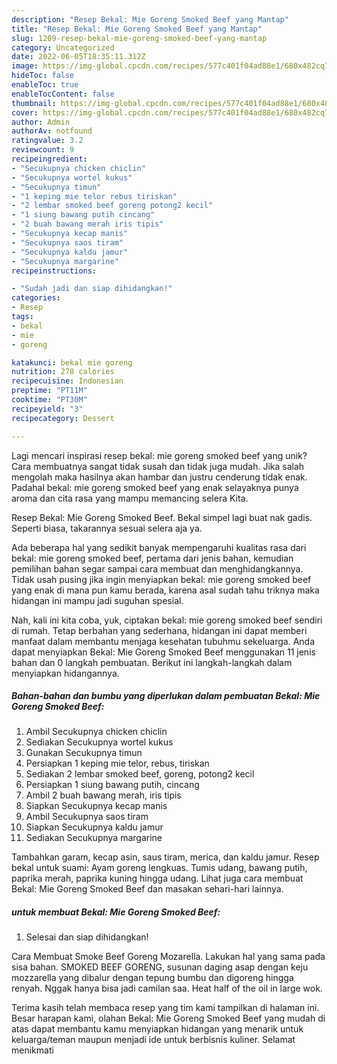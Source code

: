 ```yaml
---
description: "Resep Bekal: Mie Goreng Smoked Beef yang Mantap"
title: "Resep Bekal: Mie Goreng Smoked Beef yang Mantap"
slug: 1209-resep-bekal-mie-goreng-smoked-beef-yang-mantap
category: Uncategorized
date: 2022-06-05T18:35:11.312Z
image: https://img-global.cpcdn.com/recipes/577c401f04ad88e1/680x482cq70/bekal-mie-goreng-smoked-beef-foto-resep-utama.jpg
hideToc: false
enableToc: true
enableTocContent: false
thumbnail: https://img-global.cpcdn.com/recipes/577c401f04ad88e1/680x482cq70/bekal-mie-goreng-smoked-beef-foto-resep-utama.jpg
cover: https://img-global.cpcdn.com/recipes/577c401f04ad88e1/680x482cq70/bekal-mie-goreng-smoked-beef-foto-resep-utama.jpg
author: Admin
authorAv: notfound
ratingvalue: 3.2
reviewcount: 9
recipeingredient:
- "Secukupnya chicken chiclin"
- "Secukupnya wortel kukus"
- "Secukupnya timun"
- "1 keping mie telor rebus tiriskan"
- "2 lembar smoked beef goreng potong2 kecil"
- "1 siung bawang putih cincang"
- "2 buah bawang merah iris tipis"
- "Secukupnya kecap manis"
- "Secukupnya saos tiram"
- "Secukupnya kaldu jamur"
- "Secukupnya margarine"
recipeinstructions:

- "Sudah jadi dan siap dihidangkan!"
categories:
- Resep
tags:
- bekal
- mie
- goreng

katakunci: bekal mie goreng 
nutrition: 278 calories
recipecuisine: Indonesian
preptime: "PT11M"
cooktime: "PT30M"
recipeyield: "3"
recipecategory: Dessert

---
```





Lagi mencari inspirasi resep bekal: mie goreng smoked beef yang unik? Cara membuatnya sangat tidak susah dan tidak juga mudah. Jika salah mengolah maka hasilnya akan hambar dan justru cenderung tidak enak. Padahal bekal: mie goreng smoked beef yang enak selayaknya punya aroma dan cita rasa yang mampu memancing selera Kita.





Resep Bekal: Mie Goreng Smoked Beef. Bekal simpel lagi buat nak gadis. Seperti biasa, takarannya sesuai selera aja ya.

Ada beberapa hal yang sedikit banyak mempengaruhi kualitas rasa dari bekal: mie goreng smoked beef, pertama dari jenis bahan, kemudian pemilihan bahan segar sampai cara membuat dan menghidangkannya. Tidak usah pusing jika ingin menyiapkan bekal: mie goreng smoked beef yang enak di mana pun kamu berada, karena asal sudah tahu triknya maka hidangan ini mampu jadi suguhan spesial.






Nah, kali ini kita coba, yuk, ciptakan bekal: mie goreng smoked beef sendiri di rumah. Tetap berbahan yang sederhana, hidangan ini dapat memberi manfaat dalam membantu menjaga kesehatan tubuhmu sekeluarga. Anda dapat menyiapkan Bekal: Mie Goreng Smoked Beef menggunakan 11 jenis bahan dan 0 langkah pembuatan. Berikut ini langkah-langkah dalam menyiapkan hidangannya.

<!--inarticleads1-->

##### Bahan-bahan dan bumbu yang diperlukan dalam pembuatan Bekal: Mie Goreng Smoked Beef:

1. Ambil Secukupnya chicken chiclin
1. Sediakan Secukupnya wortel kukus
1. Gunakan Secukupnya timun
1. Persiapkan 1 keping mie telor, rebus, tiriskan
1. Sediakan 2 lembar smoked beef, goreng, potong2 kecil
1. Persiapkan 1 siung bawang putih, cincang
1. Ambil 2 buah bawang merah, iris tipis
1. Siapkan Secukupnya kecap manis
1. Ambil Secukupnya saos tiram
1. Siapkan Secukupnya kaldu jamur
1. Sediakan Secukupnya margarine


Tambahkan garam, kecap asin, saus tiram, merica, dan kaldu jamur. Resep bekal untuk suami: Ayam goreng lengkuas. Tumis udang, bawang putih, paprika merah, paprika kuning hingga udang. Lihat juga cara membuat Bekal: Mie Goreng Smoked Beef dan masakan sehari-hari lainnya. 

<!--inarticleads2-->

#####  untuk membuat Bekal: Mie Goreng Smoked Beef:


1. Selesai dan siap dihidangkan!

Cara Membuat Smoke Beef Goreng Mozarella. Lakukan hal yang sama pada sisa bahan. SMOKED BEEF GORENG, susunan daging asap dengan keju mozzarella yang dibalur dengan tepung bumbu dan digoreng hingga renyah. Nggak hanya bisa jadi camilan saa. Heat half of the oil in large wok. 

Terima kasih telah membaca resep yang tim kami tampilkan di halaman ini. Besar harapan kami, olahan Bekal: Mie Goreng Smoked Beef yang mudah di atas dapat membantu kamu menyiapkan hidangan yang menarik untuk keluarga/teman maupun menjadi ide untuk berbisnis kuliner. Selamat menikmati
